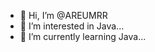 - 👋 Hi, I’m @AREUMRR
- 👀 I’m interested in Java...
- 🌱 I’m currently learning Java...

<!---
AREUMRR/AREUMRR is a ✨ special ✨ repository because its `README.md` (this file) appears on your GitHub profile.
You can click the Preview link to take a look at your changes.
--->
